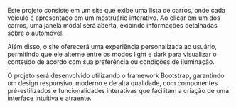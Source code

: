 Este projeto consiste em um site que exibe uma lista de carros, onde cada veículo é apresentado em um mostruário interativo. Ao clicar em um dos carros, uma janela modal será aberta, exibindo informações detalhadas sobre o automóvel.

Além disso, o site oferecerá uma experiência personalizada ao usuário, permitindo que ele alterne entre os modos light e dark para visualizar o conteúdo de acordo com sua preferência ou condições de iluminação.

O projeto será desenvolvido utilizando o framework Bootstrap, garantindo um design responsivo, moderno e de alta qualidade, com componentes pré-estilizados e funcionalidades interativas que facilitam a criação de uma interface intuitiva e atraente.
